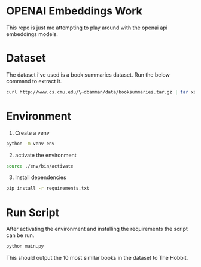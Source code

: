 # OPENAI Embeddings Work

This repo is just me attempting to play around with the openai api embeddings models.


# Dataset
The dataset i've used is a book summaries dataset.
Run the below command to extract it.
```bash
curl http://www.cs.cmu.edu/\~dbamman/data/booksummaries.tar.gz | tar xz -C bin
```

# Environment

1. Create a venv
```bash
python -m venv env
```
2. activate the environment
```bash
source ./env/bin/activate
```
3. Install dependencies
```bash
pip install -r requirements.txt
```

# Run Script
After activating the environment and installing the requirements the script can be run.
```bash
python main.py
```

This should output the 10 most similar books in the dataset to The Hobbit.